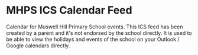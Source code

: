 # MHPS ICS Calendar Feed
Calendar for Muswell Hill Primary School events.
This ICS feed has been created by a parent and it's not endorsed by the school directly. It is used to be able to view the holidays and events of the school on your Outlook / Google calendars directly.
